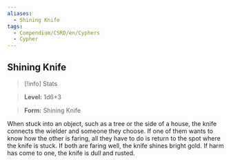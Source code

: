 ```yaml
---
aliases:
  - Shining Knife
tags:
  - Compendium/CSRD/en/Cyphers
  - Cypher
---
```

  
    
## Shining Knife    
>[!info] Stats    
> **Level:** 1d6+3    
> **Form:** Shining Knife  
    
When stuck into an object, such as a tree or the side of a house, the knife connects the wielder and someone they choose. If one of them wants to know how the other is faring, all they have to do is return to the spot where the knife is stuck. If both are faring well, the knife shines bright gold. If harm has come to one, the knife is dull and rusted.